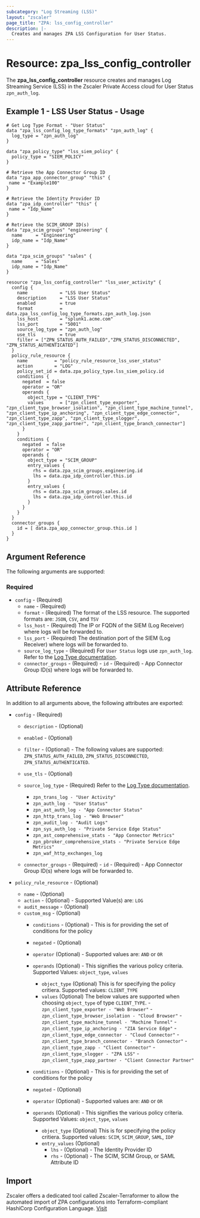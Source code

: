 ```yaml
---
subcategory: "Log Streaming (LSS)"
layout: "zscaler"
page_title: "ZPA: lss_config_controller"
description: |-
  Creates and manages ZPA LSS Configuration for User Status.
---
```


# Resource: zpa_lss_config_controller

The **zpa_lss_config_controller** resource creates and manages Log Streaming Service (LSS) in the Zscaler Private Access cloud for User Status `zpn_auth_log`.

## Example 1 - LSS User Status - Usage

```hcl
# Get Log Type Format - "User Status"
data "zpa_lss_config_log_type_formats" "zpn_auth_log" {
  log_type = "zpn_auth_log"
}

data "zpa_policy_type" "lss_siem_policy" {
  policy_type = "SIEM_POLICY"
}

# Retrieve the App Connector Group ID
data "zpa_app_connector_group" "this" {
 name = "Example100"
}

# Retrieve the Identity Provider ID
data "zpa_idp_controller" "this" {
 name = "Idp_Name"
}

# Retrieve the SCIM_GROUP ID(s)
data "zpa_scim_groups" "engineering" {
  name     = "Engineering"
  idp_name = "Idp_Name"
}

data "zpa_scim_groups" "sales" {
  name     = "Sales"
  idp_name = "Idp_Name"
}

resource "zpa_lss_config_controller" "lss_user_activity" {
  config {
    name            = "LSS User Status"
    description     = "LSS User Status"
    enabled         = true
    format          = data.zpa_lss_config_log_type_formats.zpn_auth_log.json
    lss_host        = "splunk1.acme.com"
    lss_port        = "5001"
    source_log_type = "zpn_auth_log"
    use_tls         = true
    filter = ["ZPN_STATUS_AUTH_FAILED","ZPN_STATUS_DISCONNECTED", "ZPN_STATUS_AUTHENTICATED"]
  }
  policy_rule_resource {
    name          = "policy_rule_resource_lss_user_status"
    action        = "LOG"
    policy_set_id = data.zpa_policy_type.lss_siem_policy.id
    conditions {
      negated  = false
      operator = "OR"
      operands {
        object_type = "CLIENT_TYPE"
        values      = ["zpn_client_type_exporter", "zpn_client_type_browser_isolation", "zpn_client_type_machine_tunnel", "zpn_client_type_ip_anchoring", "zpn_client_type_edge_connector", "zpn_client_type_zapp", "zpn_client_type_slogger", "zpn_client_type_zapp_partner", "zpn_client_type_branch_connector"]
      }
    }
    conditions {
      negated  = false
      operator = "OR"
      operands {
        object_type = "SCIM_GROUP"
        entry_values {
          rhs = data.zpa_scim_groups.engineering.id
          lhs = data.zpa_idp_controller.this.id
        }
        entry_values {
          rhs = data.zpa_scim_groups.sales.id
          lhs = data.zpa_idp_controller.this.id
        }
      }
    }
  }
  connector_groups {
    id = [ data.zpa_app_connector_group.this.id ]
  }
}
```

## Argument Reference

The following arguments are supported:

### Required

* `config` - (Required)
  * `name` - (Required)
  * `format` - (Required) The format of the LSS resource. The supported formats are: `JSON`, `CSV`, and `TSV`
  * `lss_host` - (Required) The IP or FQDN of the SIEM (Log Receiver) where logs will be forwarded to.
  * `lss_port` - (Required) The destination port of the SIEM (Log Receiver) where logs will be forwarded to.
  * `source_log_type` - (Required) For `User Status` logs use `zpn_auth_log`. Refer to the [Log Type documentation](https://registry.terraform.io/providers/zscaler/zpa/latest/docs/data-sources/zpa_lss_config_log_type_formats).
  * `connector_groups` - (Required)
        - `id` - (Required) - App Connector Group ID(s) where logs will be forwarded to.

## Attribute Reference

In addition to all arguments above, the following attributes are exported:

* `config` - (Required)
  * `description` - (Optional)
  * `enabled` - (Optional)
  * `filter` - (Optional) - The following values are supported: `ZPN_STATUS_AUTH_FAILED`, `ZPN_STATUS_DISCONNECTED`, `ZPN_STATUS_AUTHENTICATED`.
  * `use_tls` - (Optional)
  * `source_log_type` - (Required) Refer to the [Log Type documentation](https://registry.terraform.io/providers/zscaler/zpa/latest/docs/data-sources/zpa_lss_config_log_type_formats).
    * `zpn_trans_log - "User Activity"`
    * `zpn_auth_log - "User Status"`
    * `zpn_ast_auth_log - "App Connector Status"`
    * `zpn_http_trans_log - "Web Browser"`
    * `zpn_audit_log - "Audit Logs"`
    * `zpn_sys_auth_log - "Private Service Edge Status"`
    * `zpn_ast_comprehensive_stats - "App Connector Metrics"`
    * `zpn_pbroker_comprehensive_stats - "Private Service Edge Metrics"`
    * `zpn_waf_http_exchanges_log`

  * `connector_groups` - (Required)
        - `id` - (Required) - App Connector Group ID(s) where logs will be forwarded to.

* `policy_rule_resource` - (Optional)
  * `name` - (Optional)
  * `action` - (Optional) - Supported Value(s) are: `LOG`
  * `audit_message` - (Optional)
  * `custom_msg` - (Optional)
    * `conditions` - (Optional) - This is for providing the set of conditions for the policy
    * `negated` - (Optional)
    * `operator` (Optional) - Supported values are: `AND` or `OR`
    * `operands` (Optional) - This signifies the various policy criteria. Supported Values: `object_type`, `values`
      * `object_type` (Optional) This is for specifying the policy critiera. Supported values: `CLIENT_TYPE`
      * `values` (Optional) The below values are supported when choosing `object_type` of type `CLIENT_TYPE`.
            - `zpn_client_type_exporter - "Web Browser"`
            - `zpn_client_type_browser_isolation - "Cloud Browser"`
            - `zpn_client_type_machine_tunnel - "Machine Tunnel"`
            - `zpn_client_type_ip_anchoring - "ZIA Service Edge"`
            - `zpn_client_type_edge_connector - "Cloud Connector"`
            - `zpn_client_type_branch_connector - "Branch Connector"`
            - `zpn_client_type_zapp - "Client Connector"`
            - `zpn_client_type_slogger - "ZPA LSS"`
            - `zpn_client_type_zapp_partner - "Client Connector Partner"`

    * `conditions` - (Optional) - This is for providing the set of conditions for the policy
    * `negated` - (Optional)
    * `operator` (Optional) - Supported values are: `AND` or `OR`
    * `operands` (Optional) - This signifies the various policy criteria. Supported Values: `object_type`, `values`
      * `object_type` (Optional) This is for specifying the policy critiera. Supported values: `SCIM`, `SCIM_GROUP`, `SAML`, `IDP`
      * `entry_values` (Optional)
        * `lhs` - (Optional) -  The Identity Provider ID
        * `rhs` - (Optional) - The SCIM, SCIM Group, or SAML Attribute ID

## Import

Zscaler offers a dedicated tool called Zscaler-Terraformer to allow the automated import of ZPA configurations into Terraform-compliant HashiCorp Configuration Language.
[Visit](https://github.com/zscaler/zscaler-terraformer)
